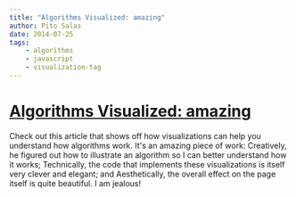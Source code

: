 ```yaml
---
title: "Algorithms Visualized: amazing"
author: Pito Salas
date: 2014-07-25
tags:
    - algorithms
    - javascript
    - visualization-tag
---
```

# [Algorithms Visualized: amazing](None)




Check out this article that shows off how visualizations can help you
understand how algorithms work. It's an amazing piece of work: Creatively, he
figured out how to illustrate an algorithm so I can better understand how it
works; Technically, the code that implements these visualizations is itself
very clever and elegant; and Aesthetically, the overall effect on the page
itself is quite beautiful. I am jealous!


